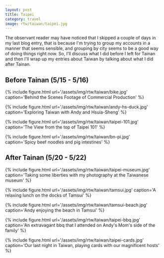 ```yaml
---
layout: post
title: Taipei
category: travel
image: rtw/taiwan/taipei.jpg
---
```


The observant reader may have noticed that I skipped a couple of days
in my last blog entry, that is because I'm trying to group my accounts
in a manner that seems sensible, and grouping by city seems to be a
good way of doing things right now. So, I'll discuss what I did before
I left for Tainan and then I'll wrap up my entries about Taiwan by
talking about what I did after Tainan.

## Before Tainan (5/15 - 5/16)


{% include figure.html url='/assets/img/rtw/taiwan/bike.jpg' caption='Behind the Scenes Footage of Commercial Production' %}


{% include figure.html url='/assets/img/rtw/taiwan/andy-hs-duck.jpg' caption='Exploring Taiwan with Andy and Hsuia-Sheng' %}

{% include figure.html url='/assets/img/rtw/taiwan/taipei-101.jpg' caption='The View from the top of Taipei 101' %}

{% include figure.html url='/assets/img/rtw/taiwan/bn-pi.jpg' caption='Spicy beef noodles and pig intestines' %}

## After Tainan (5/20 - 5/22)

{% include figure.html url='/assets/img/rtw/taiwan/taipei-museum.jpg' caption='Taking some liberties with my photography at the Taiwanese museum' %}

{% include figure.html url='/assets/img/rtw/taiwan/tamsui.jpg' caption='A relaxing lunch on the docks of Tamsui' %}

{% include figure.html url='/assets/img/rtw/taiwan/tamsui-beach.jpg' caption='Andy enjoying the beach in Tamsui' %}

{% include figure.html url='/assets/img/rtw/taiwan/taipei-bbq.jpg' caption='An extravagant bbq that I attended on Andy\'s Mom\'s side of the family' %}

{% include figure.html url='/assets/img/rtw/taiwan/taipei-cards.jpg' caption='Our last night in Taiwan, playing cards with our magnificent hosts' %}
